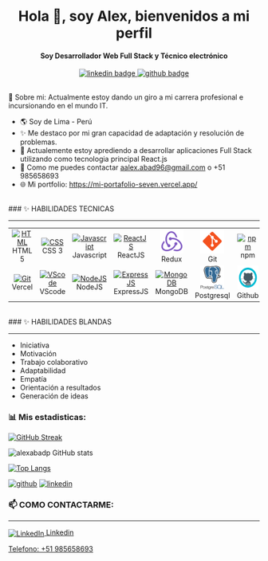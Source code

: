 <div id="header" align="center">
  <h1 align="center">Hola 👋, soy Alex, bienvenidos a mi perfil</h1>
  <h4 align="center" font-weight="Normal"> Soy Desarrollador Web Full Stack y Técnico electrónico </h4>
</div>

<div id="badges" align="center">
  <a href="https://www.linkedin.com/in/alexabadp/" target="_blank">
    <img src="https://img.shields.io/badge/LinkedIn-0077B5?style=for-the-badge&logo=linkedin&logoColor=white" alt="linkedin badge"/>
  </a>
  <a href="#">
  <img src="https://img.shields.io/github/followers/alexabadp?logo=github&style=for-the-badge" alt="github badge"/>
    </a>
</div>

</br>

📜 Sobre mi:
Actualmente estoy dando un giro a mi carrera profesional e incursionando en el mundo IT.

 - 🌎 Soy de Lima - Perú
 - ✨ Me destaco por mi gran capacidad de adaptación y resolución de problemas.
 - 📖 Actualemente estoy aprediendo a desarrollar aplicaciones Full Stack utilizando como tecnologia principal React.js
 - 📲 Como me puedes contactar aalex.abad96@gmail.com o +51 985658693
 - 🌐 Mi portfolio: https://mi-portafolio-seven.vercel.app/

</br>
### ✨ HABILIDADES TECNICAS
<hr/>

<table align="center">
  <tr>
    <td align="center" width="96">
      <a href="#">
        <img src="https://upload.wikimedia.org/wikipedia/commons/6/61/HTML5_logo_and_wordmark.svg" width="48" height="48" alt="HTML" />
      </a>
      <br>HTML 5
    </td>
    <td align="center" width="96">
      <a href="#">
        <img src="https://upload.wikimedia.org/wikipedia/commons/d/d5/CSS3_logo_and_wordmark.svg" width="48" height="48" alt="CSS" />
      </a>
      <br>CSS 3
    </td>
    <td align="center" width="96">
      <a href="#">
        <img src="https://upload.wikimedia.org/wikipedia/commons/9/99/Unofficial_JavaScript_logo_2.svg" width="48" height="48" alt="Javascript" />
      </a>
      <br>Javascript
    </td>
    <td align="center" width="96">
      <a href="#">
        <img src="https://www.vectorlogo.zone/logos/reactjs/reactjs-icon.svg" width="48" height="48" alt="ReactJS" />
      </a>
      <br>ReactJS
    </td>
    <td align="center" width="96">
      <a href="#">
        <img src="https://raw.githubusercontent.com/sachinverma53121/sachinverma53121/master/icons/redux.png" width="48" height="48" alt="Redux" />
      </a>
      <br>Redux
    <td align="center" width="96">
      <a href="#">
        <img src="https://raw.githubusercontent.com/sachinverma53121/sachinverma53121/master/icons/git.png" width="48" height="48" alt="Git" />
      </a>
      <br>Git
    </td>
    <td align="center"  width="96">
      <a href="#">
        <img src="https://upload.wikimedia.org/wikipedia/commons/d/db/Npm-logo.svg" width="48" height="48" alt="npm" />
      </a>
      <br>npm
    </td>
  </tr>
    </td>
  <tr align="center">
    <td align="center" width="96">
      <a href="#">
        <img src="./img/vercel.svg" width="48" height="48" alt="Git" />
      </a>
      <br>Vercel
    </td>
    <td align="center"  width="96">
      <a href="#">
        <img src="https://upload.wikimedia.org/wikipedia/commons/9/9a/Visual_Studio_Code_1.35_icon.svg" width="48" height="48" alt="VScode" />
      </a>
      <br>VScode
    </td>
    <td align="center" width="96">
      <a href="#">
        <img src="https://upload.wikimedia.org/wikipedia/commons/d/d9/Node.js_logo.svg" width="48" height="48" alt="NodeJS" />
      </a>
      <br>NodeJS
    </td>
    <td align="center" width="96"> 
      <a href="#" >
        <img src="https://www.vectorlogo.zone/logos/expressjs/expressjs-icon.svg" width="48" height="48" alt="ExpressJS" />
      </a>
      <br>ExpressJS
    </td>
    <td align="center" width="96">
      <a href="#">
        <img src="https://www.vectorlogo.zone/logos/mongodb/mongodb-icon.svg" width="48" height="48" alt="MongoDB" />
      </a>
      <br>MongoDB
    </td>
    <td align="center" width="96">
      <a href="#">
        <img src="https://raw.githubusercontent.com/sachinverma53121/sachinverma53121/master/icons/psql.png" width="48" height="48" alt="Postgresql" />
      </a>
      <br>Postgresql
    </td>
    <!-- <td align="center" width="96">
      <a href="#">
        <img src="https://www.vectorlogo.zone/logos/getpostman/getpostman-icon.svg" width="48" height="48" alt="Postman" />
      </a>
      <br>Postman
    </td> -->
    <td align="center"  width="96">
      <a href="#">
        <img src="https://raw.githubusercontent.com/sachinverma53121/sachinverma53121/master/icons/github.png" width="48" height="48" alt="Github" />
      </a>
      <br>Github
    </td>
  </tr>
</table>

</br>
### ✨ HABILIDADES BLANDAS
<hr/>

- Iniciativa 
- Motivación
- Trabajo colaborativo
- Adaptabilidad
- Empatía
- Orientación a resultados
- Generación de ideas

### 📊 Mis estadisticas:
[![GitHub Streak](https://streak-stats.demolab.com?user=alexabadp&theme=react&locale=es&date_format=j%20M%5B%20Y%5D)](https://git.io/streak-stats)

![alexabadp GitHub stats](https://github-readme-stats.vercel.app/api?username=alexabadp&show_icons=true&theme=radical)

[![Top Langs](https://github-readme-stats.vercel.app/api/top-langs/?username=alexabadp&layout=compact&theme=buefy)](https://github.com/alexabadp/github-readme-stats)

[<img src='https://cdn.jsdelivr.net/npm/simple-icons@3.0.1/icons/github.svg' alt='github' height='40'>](https://github.com/alexabadp)   [<img src='https://cdn.jsdelivr.net/npm/simple-icons@3.0.1/icons/linkedin.svg' alt='linkedin' height='40'>](https://www.linkedin.com/in/alexabadp/)  

### 📫 COMO CONTACTARME:
<hr/>

<p >
<!-- <table ="center"> -->
  <!-- <td align="center" width="96"> -->
    <a href="https://www.linkedin.com/in/alexabadp/" target="_blank"><img alt="LinkedIn" width="25px" src='https://cdn.jsdelivr.net/npm/simple-icons@3.0.1/icons/linkedin.svg' align="center">  Linkedin</a>
    
  <!-- </td> -->
  </p>  
  <p >
  <!-- <td align="center" width="96"> -->
    <a href="#">Telefono: +51 985658693</a> 
  <!-- </td> -->
  <!-- </table> -->
</p> 
